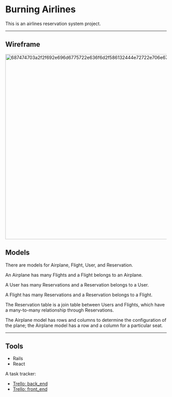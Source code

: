 # Burning Airlines

This is an airlines reservation system project.

---

## Wireframe
<img width="579" alt="687474703a2f2f692e696d6775722e636f6d2f586132444e72722e706e67" src="https://user-images.githubusercontent.com/33978352/57339080-599ab680-7173-11e9-8207-adcccf4f0d0d.png">

## Models

There are models for Airplane, Flight, User, and Reservation.

An Airplane has many Flights and a Flight belongs to an Airplane.

A User has many Reservations and a Reservation belongs to a User.

A Flight has many Reservations and a Reservation belongs to a Flight.

The Reservation table is a join table between Users and Flights, which have a many-to-many relationship through Reservations.

The Airplane model has rows and columns to determine the configuration of the plane; the Airplane model has a row and a column for a particular seat.

---

## Tools

* Rails
* React

A task tracker:
  * [Trello: back_end](https://trello.com/b/ZO5I2g4T/burning-airlines-backend)
  * [Trello: front_end](https://trello.com/b/2EePjWEP/burning-airlines-frontend)
